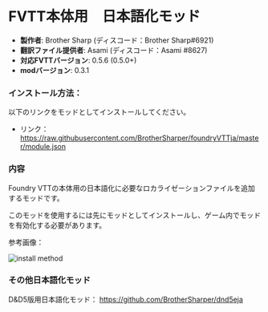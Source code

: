# FVTT本体用　日本語化モッド

* **製作者**: Brother Sharp (ディスコード：Brother Sharp#6921)
* **翻訳ファイル提供者**: Asami (ディスコード：Asami
#8627)
* **対応FVTTバージョン**: 0.5.6 (0.5.0+)
* **modバージョン**: 0.3.1

### インストール方法： 
以下のリンクをモッドとしてインストールしてください。

* リンク： https://raw.githubusercontent.com/BrotherSharper/foundryVTTja/master/module.json

### 内容
Foundry VTTの本体用の日本語化に必要なロカライゼーションファイルを追加するモッドです。

このモッドを使用するには先にモッドとしてインストールし、ゲーム内でモッドを有効化する必要があります。

参考画像：

![install method](https://camo.githubusercontent.com/812dfad7c4b8519d2ae8045c8daea4006a4a8998/68747470733a2f2f692e696d6775722e636f6d2f347a594c3837332e6a7067)

### その他日本語化モッド

D&D5版用日本語化モッド： https://github.com/BrotherSharper/dnd5eja